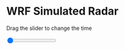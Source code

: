 <h1>WRF Simulated Radar</h1>
<p>Drag the slider to change the time</p>

<div class="slidecontainer">
<input oninput='setImage(this)' class="slider" type="range" min="0" max="5" value="0" step="1" />
<img id='img'/>
</div>

<script>
var img = document.getElementById('img');
var img_array = ['/assets/images/wrf/rf_wrfout_d01_2020-06-15_12:00:00.png',
'/assets/images/wrf/rf_wrfout_d01_2020-06-15_13:00:00.png',
'/assets/images/wrf/rf_wrfout_d01_2020-06-15_14:00:00.png',
'/assets/images/wrf/rf_wrfout_d01_2020-06-15_15:00:00.png',
'/assets/images/wrf/rf_wrfout_d01_2020-06-15_16:00:00.png',];
function setImage(obj)
{
        var value = obj.value;
        img.src = img_array[value];

}
</script>
